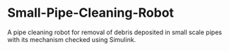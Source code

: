 # Small-Pipe-Cleaning-Robot
A pipe cleaning robot for removal of debris deposited in small scale pipes with its mechanism checked using Simulink.
